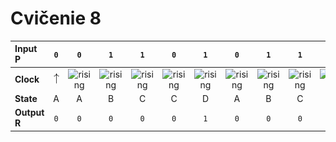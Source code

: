 # Cvičenie 8

| **Input P** | `0` | `0` | `1` | `1` | `0` | `1` | `0` | `1` | `1` | `1` | `1` | `0` | `0` | `1` | `1` | `1` |
| :-- | :-: | :-: | :-: | :-: | :-: | :-: | :-: | :-: | :-: | :-: | :-: | :-: | :-: | :-: | :-: | :-: |
| **Clock** | ![rising](/Images/lab8/eq_uparrow.png) | ![rising](img/eq_uparrow.png) | ![rising](img/eq_uparrow.png) | ![rising](img/eq_uparrow.png) | ![rising](img/eq_uparrow.png) | ![rising](img/eq_uparrow.png) | ![rising](img/eq_uparrow.png) | ![rising](img/eq_uparrow.png) | ![rising](img/eq_uparrow.png) | ![rising](img/eq_uparrow.png) | ![rising](img/eq_uparrow.png) | ![rising](img/eq_uparrow.png) | ![rising](img/eq_uparrow.png) | ![rising](img/eq_uparrow.png) | ![rising](img/eq_uparrow.png) | ![rising](img/eq_uparrow.png) |
| **State** | A | A | B | C | C | D | A | B | C | D | B | B | B | C | D | B |
| **Output R** | `0` | `0` | `0` | `0` | `0` | `1` | `0` | `0` | `0` | `1` | `0` | `0` | `0` | `0` | `1` | `0` |
